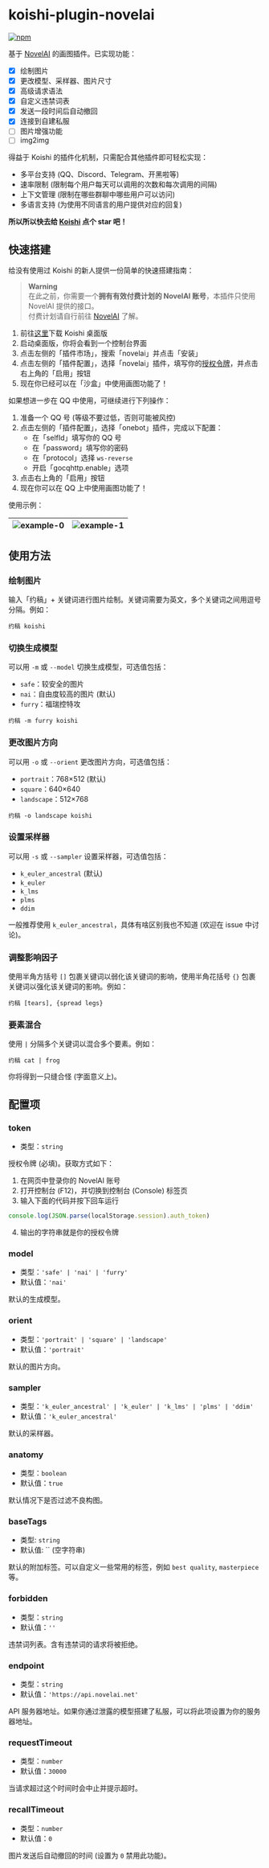 # koishi-plugin-novelai

[![npm](https://img.shields.io/npm/v/koishi-plugin-novelai?style=flat-square)](https://www.npmjs.com/package/koishi-plugin-novelai)

基于 [NovelAI](https://novelai.net/) 的画图插件。已实现功能：

- [x] 绘制图片
- [x] 更改模型、采样器、图片尺寸
- [x] 高级请求语法
- [x] 自定义违禁词表
- [x] 发送一段时间后自动撤回
- [x] 连接到自建私服
- [ ] 图片增强功能
- [ ] img2img

得益于 Koishi 的插件化机制，只需配合其他插件即可轻松实现：

- 多平台支持 (QQ、Discord、Telegram、开黑啦等)
- 速率限制 (限制每个用户每天可以调用的次数和每次调用的间隔)
- 上下文管理 (限制在哪些群聊中哪些用户可以访问)
- 多语言支持 (为使用不同语言的用户提供对应的回复)

**所以所以快去给 [Koishi](https://github.com/koishijs/koishi) 点个 star 吧！**

## 快速搭建

给没有使用过 Koishi 的新人提供一份简单的快速搭建指南：

> **Warning** \
> 在此之前，你需要一个**拥有有效付费计划的 NovelAI 账号**，本插件只使用 NovelAI 提供的接口。 \
> 付费计划请自行前往 [NovelAI](https://novelai.net/) 了解。

1. 前往[这里](https://github.com/koishijs/koishi-desktop/releases)下载 Koishi 桌面版
2. 启动桌面版，你将会看到一个控制台界面
3. 点击左侧的「插件市场」，搜索「novelai」并点击「安装」
4. 点击左侧的「插件配置」，选择「novelai」插件，填写你的[授权令牌](#token)，并点击右上角的「启用」按钮
5. 现在你已经可以在「沙盒」中使用画图功能了！

如果想进一步在 QQ 中使用，可继续进行下列操作：

1. 准备一个 QQ 号 (等级不要过低，否则可能被风控)
2. 点击左侧的「插件配置」，选择「onebot」插件，完成以下配置：
    - 在「selfId」填写你的 QQ 号
    - 在「password」填写你的密码
    - 在「protocol」选择 `ws-reverse`
    - 开启「gocqhttp.enable」选项
3. 点击右上角的「启用」按钮
4. 现在你可以在 QQ 上中使用画图功能了！

使用示例：

| ![example-0](./public/example-0.jpg) | ![example-1](./public/example-1.jpg) |
|:-:|:-:|

## 使用方法

### 绘制图片

输入「约稿」+ 关键词进行图片绘制。关键词需要为英文，多个关键词之间用逗号分隔。例如：

```
约稿 koishi
```

### 切换生成模型

可以用 `-m` 或 `--model` 切换生成模型，可选值包括：

- `safe`：较安全的图片
- `nai`：自由度较高的图片 (默认)
- `furry`：福瑞控特攻

```
约稿 -m furry koishi
```

### 更改图片方向

可以用 `-o` 或 `--orient` 更改图片方向，可选值包括：

- `portrait`：768×512 (默认)
- `square`：640×640
- `landscape`：512×768

```
约稿 -o landscape koishi
```

### 设置采样器

可以用 `-s` 或 `--sampler` 设置采样器，可选值包括：

- `k_euler_ancestral` (默认)
- `k_euler`
- `k_lms`
- `plms`
- `ddim`

一般推荐使用 `k_euler_ancestral`，具体有啥区别我也不知道 (欢迎在 issue 中讨论)。

### 调整影响因子

使用半角方括号 `[]` 包裹关键词以弱化该关键词的影响，使用半角花括号 `{}` 包裹关键词以强化该关键词的影响。例如：

```
约稿 [tears], {spread legs}
```

### 要素混合

使用 `|` 分隔多个关键词以混合多个要素。例如：

```
约稿 cat | frog
```

你将得到一只缝合怪 (字面意义上)。

## 配置项

### token

- 类型：`string`

授权令牌 (必填)。获取方式如下：

1. 在网页中登录你的 NovelAI 账号
2. 打开控制台 (F12)，并切换到控制台 (Console) 标签页
3. 输入下面的代码并按下回车运行

```js
console.log(JSON.parse(localStorage.session).auth_token)
```

4. 输出的字符串就是你的授权令牌

### model

- 类型：`'safe' | 'nai' | 'furry'`
- 默认值：`'nai'`

默认的生成模型。

### orient

- 类型：`'portrait' | 'square' | 'landscape'`
- 默认值：`'portrait'`

默认的图片方向。

### sampler

- 类型：`'k_euler_ancestral' | 'k_euler' | 'k_lms' | 'plms' | 'ddim'`
- 默认值：`'k_euler_ancestral'`

默认的采样器。

### anatomy

- 类型：`boolean`
- 默认值：`true`

默认情况下是否过滤不良构图。

### baseTags

- 类型: `string`
- 默认值: `` (空字符串)

默认的附加标签。可以自定义一些常用的标签，例如 `best quality`, `masterpiece` 等。

### forbidden

- 类型：`string`
- 默认值：`''`

违禁词列表。含有违禁词的请求将被拒绝。

### endpoint

- 类型：`string`
- 默认值：`'https://api.novelai.net'`

API 服务器地址。如果你通过泄露的模型搭建了私服，可以将此项设置为你的服务器地址。

### requestTimeout

- 类型：`number`
- 默认值：`30000`

当请求超过这个时间时会中止并提示超时。

### recallTimeout

- 类型：`number`
- 默认值：`0`

图片发送后自动撤回的时间 (设置为 `0` 禁用此功能)。
